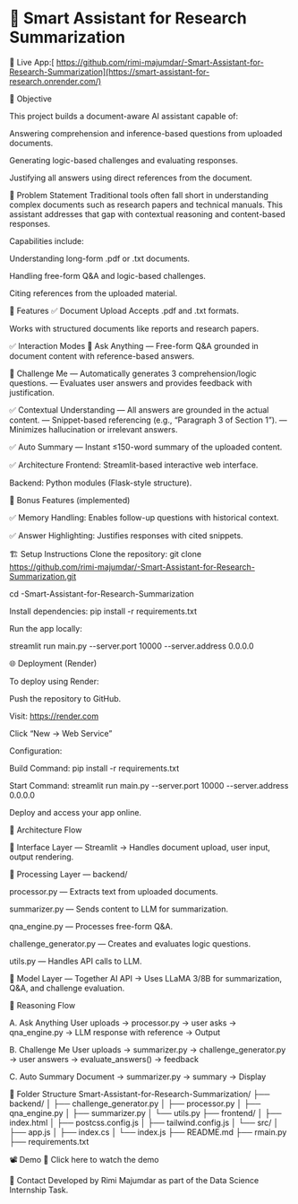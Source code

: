 # 🧠 Smart Assistant for Research Summarization



🔗 Live App:[ https://github.com/rimi-majumdar/-Smart-Assistant-for-Research-Summarization](https://smart-assistant-for-research.onrender.com/)


📌 Objective

This project builds a document-aware AI assistant capable of:

Answering comprehension and inference-based questions from uploaded documents.

Generating logic-based challenges and evaluating responses.

Justifying all answers using direct references from the document.

🧩 Problem Statement
Traditional tools often fall short in understanding complex documents such as research papers and technical manuals. This assistant addresses that gap with contextual reasoning and content-based responses.

Capabilities include:

Understanding long-form .pdf or .txt documents.

Handling free-form Q&A and logic-based challenges.

Citing references from the uploaded material.

🚀 Features
✅ Document Upload
Accepts .pdf and .txt formats.

Works with structured documents like reports and research papers.

✅ Interaction Modes
🔹 Ask Anything
— Free-form Q&A grounded in document content with reference-based answers.

🔹 Challenge Me
— Automatically generates 3 comprehension/logic questions.
— Evaluates user answers and provides feedback with justification.

✅ Contextual Understanding
— All answers are grounded in the actual content.
— Snippet-based referencing (e.g., “Paragraph 3 of Section 1”).
— Minimizes hallucination or irrelevant answers.

✅ Auto Summary
— Instant ≤150-word summary of the uploaded content.

✅ Architecture
Frontend: Streamlit-based interactive web interface.

Backend: Python modules (Flask-style structure).

🌟 Bonus Features (implemented)

✅ Memory Handling: Enables follow-up questions with historical context.

✅ Answer Highlighting: Justifies responses with cited snippets.

🏗️ Setup Instructions
Clone the repository:
git clone https://github.com/rimi-majumdar/-Smart-Assistant-for-Research-Summarization.git

cd -Smart-Assistant-for-Research-Summarization

Install dependencies:
pip install -r requirements.txt

Run the app locally:

streamlit run main.py --server.port 10000 --server.address 0.0.0.0


🌐 Deployment (Render)

To deploy using Render:

Push the repository to GitHub.

Visit: https://render.com

Click “New → Web Service”

Configuration:

Build Command:
pip install -r requirements.txt

Start Command:
streamlit run main.py --server.port 10000 --server.address 0.0.0.0

Deploy and access your app online.


🧠 Architecture Flow

📌 Interface Layer — Streamlit
→ Handles document upload, user input, output rendering.

📌 Processing Layer — backend/

processor.py — Extracts text from uploaded documents.

summarizer.py — Sends content to LLM for summarization.

qna_engine.py — Processes free-form Q&A.

challenge_generator.py — Creates and evaluates logic questions.

utils.py — Handles API calls to LLM.

📌 Model Layer — Together AI API
→ Uses LLaMA 3/8B for summarization, Q&A, and challenge evaluation.


🎯 Reasoning Flow

A. Ask Anything
User uploads → processor.py → user asks → qna_engine.py → LLM response with reference → Output

B. Challenge Me
User uploads → summarizer.py → challenge_generator.py → user answers → evaluate_answers() → feedback

C. Auto Summary
Document → summarizer.py → summary → Display



📂 Folder Structure
Smart-Assistant-for-Research-Summarization/
├── backend/
│   ├── challenge_generator.py
│   ├── processor.py
│   ├── qna_engine.py
│   ├── summarizer.py
│   └── utils.py
├── frontend/
│   ├── index.html
│   ├── postcss.config.js
│   ├── tailwind.config.js
│   └── src/
│       ├── app.js
│       ├── index.cs
│       └── index.js
├── README.md
├── rmain.py 
├── requirements.txt



📽 Demo
🎥 Click here to watch the demo


🧾 Contact
Developed by Rimi Majumdar as part of the Data Science Internship Task.

